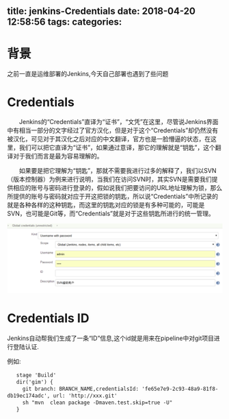 title: jenkins-Credentials
date: 2018-04-20 12:58:56
tags:
categories:
---
# 背景
之前一直是运维部署的Jenkins,今天自己部署也遇到了些问题

# Credentials
  Jenkins的“Credentials”直译为“证书”，“文凭”在这里，尽管说Jenkins界面中有相当一部分的文字经过了官方汉化，但是对于这个“Credentials”却仍然没有被汉化，可见对于其汉化之后对应的中文翻译，官方也是一脸懵逼的状态，在这里，我们可以把它直译为“证书”，如果通过意译，那它的理解就是“钥匙”，这个翻译对于我们而言是最为容易理解的。

  如果要是把它理解为“钥匙”，那就不需要我进行过多的解释了，我们以SVN（版本控制器）为例来进行说明，当我们在访问SVN时，其实SVN是需要我们提供相应的账号与密码进行登录的，假如说我们把要访问的URL地址理解为锁，那么所提供的账号与密码就对应于开这把锁的钥匙，所以说“Credentials”中所记录的就是各种各样的这种钥匙，而这里的钥匙对应的锁是有多种可能的，可能是SVN，也可能是Git等，而“Credentials”就是对于这些钥匙所进行的统一管理。
  
  
![upload successful](/images/pasted-157.png)


# Credentials ID
Jenkins自动帮我们生成了一条“ID”信息,这个id就是用来在pipeline中对git项目进行登陆认证.

例如:
```
   stage 'Build'
   dir('gim') {
     git branch: BRANCH_NAME,credentialsId: 'fe65e7e9-2c93-48a9-81f8-db19ec174adc', url: 'http://xxx.git'
     sh "mvn  clean package -Dmaven.test.skip=true -U"
   }
```